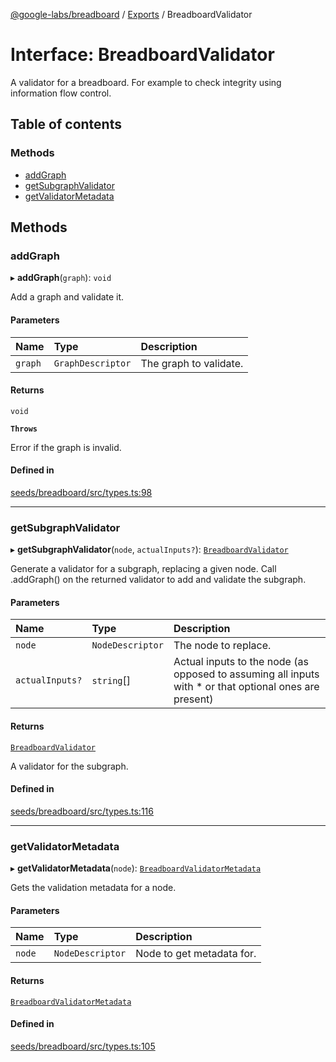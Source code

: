 [@google-labs/breadboard](../README.md) / [Exports](../modules.md) / BreadboardValidator

# Interface: BreadboardValidator

A validator for a breadboard.
For example to check integrity using information flow control.

## Table of contents

### Methods

- [addGraph](BreadboardValidator.md#addgraph)
- [getSubgraphValidator](BreadboardValidator.md#getsubgraphvalidator)
- [getValidatorMetadata](BreadboardValidator.md#getvalidatormetadata)

## Methods

### addGraph

▸ **addGraph**(`graph`): `void`

Add a graph and validate it.

#### Parameters

| Name | Type | Description |
| :------ | :------ | :------ |
| `graph` | `GraphDescriptor` | The graph to validate. |

#### Returns

`void`

**`Throws`**

Error if the graph is invalid.

#### Defined in

[seeds/breadboard/src/types.ts:98](https://github.com/Chizobaonorh/labs-prototypes/blob/9100e28/seeds/breadboard/src/types.ts#L98)

___

### getSubgraphValidator

▸ **getSubgraphValidator**(`node`, `actualInputs?`): [`BreadboardValidator`](BreadboardValidator.md)

Generate a validator for a subgraph, replacing a given node. Call
.addGraph() on the returned validator to add and validate the subgraph.

#### Parameters

| Name | Type | Description |
| :------ | :------ | :------ |
| `node` | `NodeDescriptor` | The node to replace. |
| `actualInputs?` | `string`[] | Actual inputs to the node (as opposed to assuming all inputs with * or that optional ones are present) |

#### Returns

[`BreadboardValidator`](BreadboardValidator.md)

A validator for the subgraph.

#### Defined in

[seeds/breadboard/src/types.ts:116](https://github.com/Chizobaonorh/labs-prototypes/blob/9100e28/seeds/breadboard/src/types.ts#L116)

___

### getValidatorMetadata

▸ **getValidatorMetadata**(`node`): [`BreadboardValidatorMetadata`](BreadboardValidatorMetadata.md)

Gets the validation metadata for a node.

#### Parameters

| Name | Type | Description |
| :------ | :------ | :------ |
| `node` | `NodeDescriptor` | Node to get metadata for. |

#### Returns

[`BreadboardValidatorMetadata`](BreadboardValidatorMetadata.md)

#### Defined in

[seeds/breadboard/src/types.ts:105](https://github.com/Chizobaonorh/labs-prototypes/blob/9100e28/seeds/breadboard/src/types.ts#L105)
